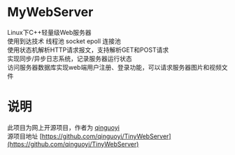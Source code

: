 # MyWebServer
Linux下C++轻量级Web服务器  
使用到达技术 线程池 socket epoll 连接池  
使用状态机解析HTTP请求报文，支持解析GET和POST请求  
实现同步/异步日志系统，记录服务器运行状态  
访问服务器数据库实现web端用户注册、登录功能，可以请求服务器图片和视频文件
# 说明
此项目为网上开源项目，作者为 [qinguoyi](https://github.com/qinguoyi)  
源项目地址 [https://github.com/qinguoyi/TinyWebServer](https://github.com/qinguoyi/TinyWebServer)
